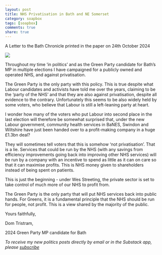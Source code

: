 ```yaml
---
layout: post
title: NHS Privatisation in Bath and NE Somerset
category: soapbox
tags: [soapbox]
comments: true
share: true
---
```


A Letter to the Bath Chronicle printed in the paper on 24th October 2024

<img src="../../../assets/img/2016/2016_junior_doctors_strike.JPG">

Throughout my time ‘in politics’ and as the Green Party candidate for Bath’s MP in
multiple elections I have campaigned for a publicly owned and operated NHS, and against
privatisation.

The Green Party is the only party with this policy. This is true despite what Labour
candidates and activists have told me over the years, claiming to be the ‘party of the
NHS’ and that they are also against privatisation, despite all evidence to the contrary.
Unfortunately this seems to be also widely held by some voters, who believe that Labour is
still a left-leaning party at heart.

I wonder how many of the voters who put Labour into second place in the last election will
therefore be somewhat surprised that, under the new Labour government, community health
services in BaNES, Swindon and Wiltshire have just been handed over to a profit-making
company in a huge £1.3bn deal?

They will sometimes tell voters that this is somehow ‘not privatisation’. That is a lie.
Services that could be run by the NHS (with any savings from efficiency improvements going
back into improving other NHS services) will be run by a company with an incentive to spend
as little as it can on care so that it can maximise profits. This is NHS money given to
shareholders instead of being spent on patients. 

This is just the beginning - under Wes Streeting, the private sector is set to take
control of much more of our NHS to profit from.

The Green Party is the only party that will put NHS services back into public hands. For
Greens, it is a fundamental principle that the NHS should be run for people, not profit.
This is a view shared by the majority of the public.

Yours faithfully,

  Dom Tristram,

  2024 Green Party MP candidate for Bath


<em>To receive my new politics posts directly by email or in the Substack app,
please <a href="https://domtristram.substack.com/">subscribe</a></em>